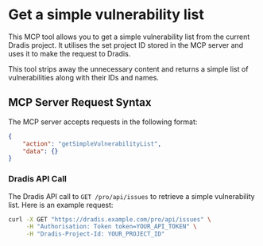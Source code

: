 # Get a simple vulnerability list
This MCP tool allows you to get a simple vulnerability list from the current Dradis project. It utilises the set project ID stored in the MCP server and uses it to make the request to Dradis.

This tool strips away the unnecessary content and returns a simple list of vulnerabilities along with their IDs and names.

## MCP Server Request Syntax

The MCP server accepts requests in the following format:
```json
{
    "action": "getSimpleVulnerabilityList",
    "data": {}
}
```

### Dradis API Call
The Dradis API call to `GET /pro/api/issues` to retrieve a simple vulnerability list. Here is an example request:
```bash
curl -X GET "https://dradis.example.com/pro/api/issues" \
     -H "Authorisation: Token token=YOUR_API_TOKEN" \
     -H "Dradis-Project-Id: YOUR_PROJECT_ID"
```